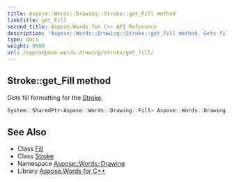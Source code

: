 ```yaml
---
title: Aspose::Words::Drawing::Stroke::get_Fill method
linktitle: get_Fill
second_title: Aspose.Words for C++ API Reference
description: 'Aspose::Words::Drawing::Stroke::get_Fill method. Gets fill formatting for the Stroke in C++.'
type: docs
weight: 9500
url: /cpp/aspose.words.drawing/stroke/get_fill/
---
```

## Stroke::get_Fill method


Gets fill formatting for the [Stroke](../).

```cpp
System::SharedPtr<Aspose::Words::Drawing::Fill> Aspose::Words::Drawing::Stroke::get_Fill()
```

## See Also

* Class [Fill](../../fill/)
* Class [Stroke](../)
* Namespace [Aspose::Words::Drawing](../../)
* Library [Aspose.Words for C++](../../../)
